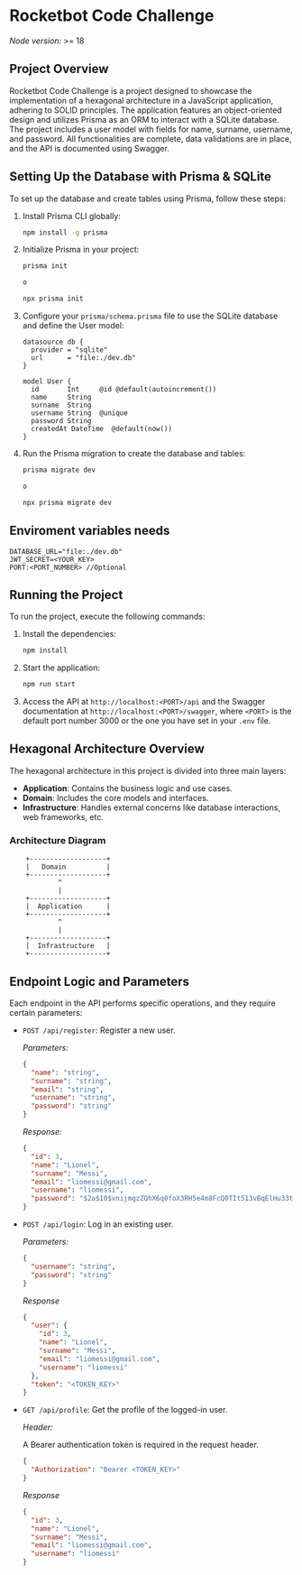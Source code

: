 # Rocketbot Code Challenge

_Node version:_ >= 18

## Project Overview

Rocketbot Code Challenge is a project designed to showcase the implementation of a hexagonal architecture in a JavaScript application, adhering to SOLID principles. The application features an object-oriented design and utilizes Prisma as an ORM to interact with a SQLite database. The project includes a user model with fields for name, surname, username, and password. All functionalities are complete, data validations are in place, and the API is documented using Swagger.

## Setting Up the Database with Prisma & SQLite

To set up the database and create tables using Prisma, follow these steps:

1. Install Prisma CLI globally:

   ```bash
   npm install -g prisma
   ```

2. Initialize Prisma in your project:

   ```bash
   prisma init

   o

   npx prisma init
   ```

3. Configure your `prisma/schema.prisma` file to use the SQLite database and define the User model:

   ```prisma
   datasource db {
     provider = "sqlite"
     url      = "file:./dev.db"
   }

   model User {
     id       Int     @id @default(autoincrement())
     name     String
     surname  String
     username String  @unique
     password String
     createdAt DateTime  @default(now())
   }
   ```

4. Run the Prisma migration to create the database and tables:

   ```bash
   prisma migrate dev

   o

   npx prisma migrate dev
   ```

## Enviroment variables needs

```.env
DATABASE_URL="file:./dev.db"
JWT_SECRET=<YOUR_KEY>
PORT:<PORT_NUMBER> //Optional
```

## Running the Project

To run the project, execute the following commands:

1. Install the dependencies:
   ```bash
   npm install
   ```
2. Start the application:
   ```bash
   npm run start
   ```
3. Access the API at `http://localhost:<PORT>/api` and the Swagger documentation at `http://localhost:<PORT>/swagger`, where `<PORT>` is the default port number 3000 or the one you have set in your `.env` file.

## Hexagonal Architecture Overview

The hexagonal architecture in this project is divided into three main layers:

- **Application**: Contains the business logic and use cases.
- **Domain**: Includes the core models and interfaces.
- **Infrastructure**: Handles external concerns like database interactions, web frameworks, etc.

### Architecture Diagram

```
    +-------------------+
    |   Domain          |
    +-------------------+
            ^
            |
    +-------------------+
    |  Application      |
    +-------------------+
            ^
            |
    +-------------------+
    |  Infrastructure   |
    +-------------------+
```

## Endpoint Logic and Parameters

Each endpoint in the API performs specific operations, and they require certain parameters:

- `POST /api/register`: Register a new user.

  _Parameters:_

  ```json
  {
    "name": "string",
    "surname": "string",
    "email": "string",
    "username": "string",
    "password": "string"
  }
  ```

  _Response:_

  ```json
  {
    "id": 3,
    "name": "Lionel",
    "surname": "Messi",
    "email": "liomessi@gmail.com",
    "username": "liomessi",
    "password": "$2a$10$vnijmgzZQhX6q0foX3RH5e4m8FcQ0TIt513vBqElHu33tDlKoQT3m"
  }
  ```

- `POST /api/login`: Log in an existing user.

  _Parameters:_

  ```json
  {
    "username": "string",
    "password": "string"
  }
  ```

  _Response_

  ```json
  {
    "user": {
      "id": 3,
      "name": "Lionel",
      "surname": "Messi",
      "email": "liomessi@gmail.com",
      "username": "liomessi"
    },
    "token": "<TOKEN_KEY>"
  }
  ```

- `GET /api/profile`: Get the profile of the logged-in user.

  _Header:_

  A Bearer authentication token is required in the request header.

  ```json
  {
    "Authorization": "Bearer <TOKEN_KEY>"
  }
  ```

  _Response_

  ```json
  {
    "id": 3,
    "name": "Lionel",
    "surname": "Messi",
    "email": "liomessi@gmail.com",
    "username": "liomessi"
  }
  ```
